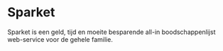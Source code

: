 # Sparket

Sparket is een geld, tijd en moeite besparende all-in boodschappenlijst web-service voor de gehele familie.
